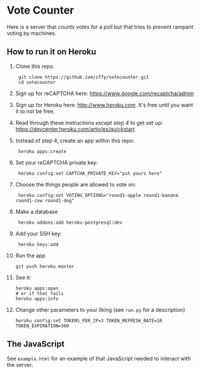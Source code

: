 # Vote Counter #

Here is a server that counts votes for a poll but that tries to prevent rampant
voting by machines.

## How to run it on Heroku ##

1. Clone this repo.

        git clone https://github.com/iffy/votecounter.git
        cd votecounter

2. Sign up for reCAPTCHA here: https://www.google.com/recaptcha/admin

3. Sign up for Heroku here: http://www.heroku.com.  It's free until you want it to not be free.

4. Read through these instructions *except step 4* to get set up: https://devcenter.heroku.com/articles/quickstart

5. Instead of step 4, create an app within this repo:

        heroku apps:create

6. Set your reCAPTCHA private key:

        heroku config:set CAPTCHA_PRIVATE_KEY="put yours here"

7. Choose the things people are allowed to vote on:

        heroku config:set VOTING_OPTIONS="round1-apple round1-banana round1-cow round1-dog"

8. Make a database

        heroku addons:add heroku-postgresql:dev

9. Add your SSH key:

        heroku keys:add

10. Run the app

        git push heroku master

11. See it:

        heroku apps:open
        # or if that fails
        heroku apps:info

12. Change other parameters to your liking (see `run.py` for a description)

        heroku config:set TOKENS_PER_IP=3 TOKEN_REFRESH_RATE=10 TOKEN_EXPIRATION=360


## The JavaScript ##

See `example.html` for an example of that JavaScript needed to interact with
the server.